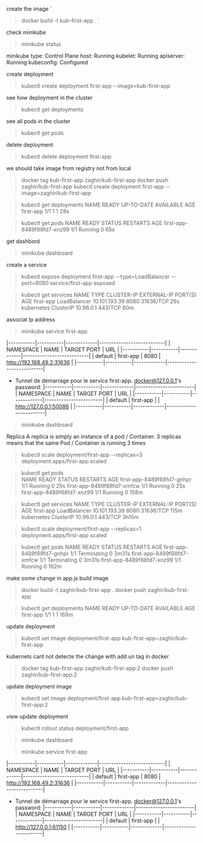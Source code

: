 
create the image 
`
> docker build -t kub-first-app .
`

check minikube

> minikube status 

minikube
type: Control Plane
host: Running
kubelet: Running
apiserver: Running
kubeconfig: Configured

create deployment 
> kubectl create deployment first-app --image=kub-first-app 

see how deployment in the cluster 
> kubectl get deployments 


see all pods in the cluster 
> kubectl get pods 

delete deployment
> kubectl delete deployment first-app

we should take image from registry not from local 

> docker tag kub-first-app zaghir/kub-first-app
> docker push zaghir/kub-first-app
> kubectl create deployment first-app --image=zaghir/kub-first-app 

> kubectl get deployments
NAME        READY   UP-TO-DATE   AVAILABLE   AGE
first-app   1/1     1            1           28s


> kubectl get pods
NAME                         READY   STATUS    RESTARTS   AGE
first-app-8489f88fd7-xnz99   1/1     Running   0          65s


get dashbord
> minikube dashboard


create a service 
> kubectl expose deployment first-app --type=LoadBalancer --port=8080
service/first-app exposed

> kubectl get services
NAME         TYPE           CLUSTER-IP      EXTERNAL-IP   PORT(S)          AGE
first-app    LoadBalancer   10.101.193.39   <pending>     8080:31636/TCP   26s
kubernetes   ClusterIP      10.96.0.1       <none>        443/TCP          80m


associat Ip address
> minikube service first-app
 
|-----------|-----------|-------------|---------------------------|
| NAMESPACE |   NAME    | TARGET PORT |            URL            |
|-----------|-----------|-------------|---------------------------|
| default   | first-app |        8080 | http://192.168.49.2:31636 |
|-----------|-----------|-------------|---------------------------|
* Tunnel de démarrage pour le service first-app.
docker@127.0.0.1's password: |-----------|-----------|-------------|------------------------|
| NAMESPACE |   NAME    | TARGET PORT |          URL           |
|-----------|-----------|-------------|------------------------|
| default   | first-app |             | http://127.0.0.1:50086 |
|-----------|-----------|-------------|------------------------|


> minikube dashboard

Replica 
A replica is simply an instance of a pod / Container. 
3 replicas means that the same Pod / Container is running 3 times 

> kubectl scale deployment/first-app --replicas=3
deployment.apps/first-app scaled

> kubectl get pods  
NAME                         READY   STATUS    RESTARTS   AGE
first-app-8489f88fd7-gnhpr   1/1     Running   0          25s
first-app-8489f88fd7-xmfcw   1/1     Running   0          25s
first-app-8489f88fd7-xnz99   1/1     Running   0          158m

> kubectl get services
NAME         TYPE           CLUSTER-IP      EXTERNAL-IP   PORT(S)          AGE
first-app    LoadBalancer   10.101.193.39   <pending>     8080:31636/TCP   115m
kubernetes   ClusterIP      10.96.0.1       <none>        443/TCP          3h15m


> kubectl scale deployment/first-app --replicas=1
deployment.apps/first-app scaled

> kubectl get pods
NAME                         READY   STATUS        RESTARTS   AGE
first-app-8489f88fd7-gnhpr   1/1     Terminating   0          3m31s
first-app-8489f88fd7-xmfcw   1/1     Terminating   0          3m31s
first-app-8489f88fd7-xnz99   1/1     Running       0          162m




make some change  in app.js 
build image 
> docker build -t zaghir/kub-first-app .
> docker push zaghir/kub-first-app

> kubectl get deployments
NAME        READY   UP-TO-DATE   AVAILABLE   AGE
first-app   1/1     1            1           169m

update deployment 
> kubectl set image deployment/first-app kub-first-app=zaghir/kub-first-app

kubernets cant not detecte the change 
with add un tag in docker

> docker tag kub-first-app zaghir/kub-first-app:2
> docker push zaghir/kub-first-app:2

update deployment image 
> kubectl set image deployment/first-app kub-first-app=zaghir/kub-first-app:2

view update deployment
> kubectl rollout status deployment/first-app

> minikube dashboard 

> minikube service first-app

|-----------|-----------|-------------|---------------------------|
| NAMESPACE |   NAME    | TARGET PORT |            URL            |
|-----------|-----------|-------------|---------------------------|
| default   | first-app |        8080 | http://192.168.49.2:31636 |
|-----------|-----------|-------------|---------------------------|
* Tunnel de démarrage pour le service first-app.
docker@127.0.0.1's password: |-----------|-----------|-------------|------------------------|
| NAMESPACE |   NAME    | TARGET PORT |          URL           |
|-----------|-----------|-------------|------------------------|
| default   | first-app |             | http://127.0.0.1:61150 |
|-----------|-----------|-------------|------------------------|